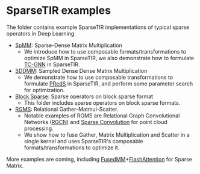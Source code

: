 # SparseTIR examples

The folder contains example SparseTIR implementations of typical sparse operators in Deep Learning.
- [SpMM](spmm/): Sparse-Dense Matrix Multiplication
  - We introduce how to use composable formats/transformations to optimize SpMM in SparseTIR, we also demonstrate how to formulate [TC-GNN](https://arxiv.org/pdf/2112.02052.pdf) in SparseTIR.
- [SDDMM](sddmm/): Sampled Dense Dense Matrix Multiplication
  - We demonstrate how to use composable transformations to formulate [PRedS](https://ieeexplore.ieee.org/document/9643711) in SparseTIR, and perform some parameter search for optimization.
- [Block Sparse](blocksparse/): Sparse operators on block sparse format
  - This folder includes sparse operators on block sparse formats.
- [RGMS](rgms/): Relational Gather-Matmul-Scatter.
  - Notable examples of RGMS are Relational Graph Convolutional Networks ([RGCN](https://arxiv.org/pdf/1703.06103.pdf)) and [Sparse Convolution](https://arxiv.org/pdf/1904.08755.pdf) for point cloud processing.
  - We show how to fuse Gather, Matrix Multiplication and Scatter in a single kernel and uses SparseTIR's composable formats/transformations to optimize it.


More examples are coming, including [FusedMM](https://arxiv.org/pdf/2011.06391.pdf)+[FlashAttention](https://arxiv.org/pdf/2205.14135.pdf) for Sparse Matrix.